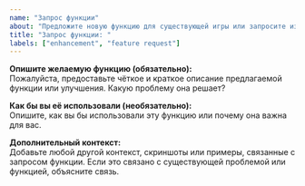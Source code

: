 ```yaml
---
name: "Запрос функции"
about: "Предложите новую функцию для существующей игры или запросите изменение существующей функции."
title: "Запрос функции: "
labels: ["enhancement", "feature request"]
---
```


**Опишите желаемую функцию (обязательно):**  
Пожалуйста, предоставьте чёткое и краткое описание предлагаемой функции или улучшения. Какую проблему она решает?

**Как бы вы её использовали (необязательно):**  
Опишите, как вы бы использовали эту функцию или почему она важна для вас.

**Дополнительный контекст:**  
Добавьте любой другой контекст, скриншоты или примеры, связанные с запросом функции. Если это связано с существующей проблемой или функцией, объясните связь.